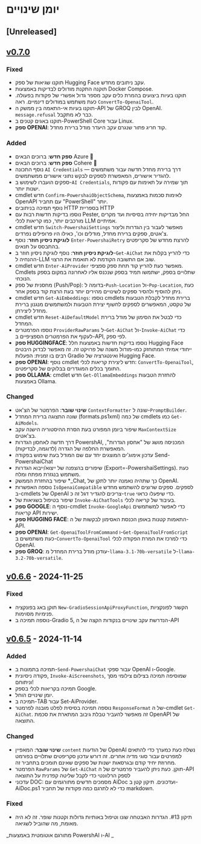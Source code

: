 ﻿# יומן שינויים

## [Unreleased] <!--AiDoc:Translator:IgnoreLine-->

## [v0.7.0]

### Fixed <!--AiDoc:Translator:IgnoreLine-->
- תוקנו שגיאות של ספק Hugging Face עקב ניתובים מחדש.
- תוקנה התקנת מודולים לבדיקות באמצעות Docker Compose.
- תוקנו בעיות ביצועים בהמרת כלים עקב מספר גדול אפשרי של פקודות בפעולה. כעת משתמש במודולים דינמיים. ראה `ConvertTo-OpenaiTool`.
- תוקנו בעיות אי-התאמה בין ממשק ה-API של GROQ לבין OpenAI. `message.refusal` כבר לא מתקבל.
- תוקנו באגים קטנים ב-PowerShell Core עבור Linux.
- **ספק OPENAI**: קוד חריג פתור שנגרם עקב היעדר מודל ברירת מחדל.

### Added <!--AiDoc:Translator:IgnoreLine-->
- **ספק חדש**: ברוכים הבאים Azure 🎉
- **ספק חדש**: ברוכים הבאים Cohere 🎉
- נוסף התכונה `AI Credentials` — דרך ברירת מחדל חדשה עבור משתמשים להגדיר אישורים, המאפשרת לספקים לבקש נתוני אישורים ממשתמשים.
- ספקים הועברו לשימוש ב-`AI Credentials`, תוך שמירה על תאימות עם פקודות ישנות יותר.
- cmdlet חדש `Confirm-PowershaiObjectSchema`, לאימות סכמות באמצעות OpenAPI עם תחביר "PowerShell" יותר.
- נוסף תמיכה בניתובים HTTP בספריית HTTP
- נוספו בדיקות חדשות רבות עם Pester, החל מבדיקות יחידה בסיסיות ועד מקרים מורכבים יותר, כמו קריאות לכלי LLM אמיתיים.
- cmdlet חדש `Switch-PowershaiSettings` מאפשר לעבור בין הגדרות וליצור צ'אטים, ספקים ברירת מחדל, מודלים וכו', כאילו היו פרופילים נפרדים.
- **לוגיקת ניסיון חוזר**: נוסף `Enter-PowershaiRetry` להרצת מחדש של סקריפטים בהתבסס על תנאים.
- **לוגיקת ניסיון חוזר**: נוסף לוגיקת ניסיון חוזר ב-`Get-AiChat` כדי להריץ בקלות את ההנחיה ל-LLM שוב אם התשובה הקודמת לא תואמת את הרצוי.
- cmdlet חדש `Enter-AiProvider` מאפשר כעת להריץ קוד תחת ספק ספציפי. Cmdlets שתלויים בספק, ישתמשו תמיד בספק שנכנס אליו לאחרונה במקום בספק הנוכחי.
- מחסנית של ספק (Push/Pop): בדומה ל-`Push-Location` ול-`Pop-Location`, כעת ניתן להוסיף ולהסיר ספקים לשינויים מהירים יותר בעת הרצת קוד בספק אחר.
- cmdlet חדש `Get-AiEmbeddings`: נוספו cmdlets ברירת מחדל לקבלת הטבעות של טקסט, המאפשרים לספקים לחשוף יצירת הטבעות ולמשתמשים מנגנון ברירת מחדל ליצירתן.
- cmdlet חדש `Reset-AiDefaultModel` כדי לבטל את הסימון של מודל ברירת המחדל.
- נוספו הפרמטרים `ProviderRawParams` ל-`Get-AiChat` ול-`Invoke-AiChat` כדי לעקוף את הפרמטרים הספציפיים ב-API, לפי ספק.
- **ספק HUGGINGFACE**: נוספו בדיקות חדשות באמצעות חלל Hugging Face ייחודי אמיתי המתוחזק כמו-מודול משנה של פרויקט זה. זה מאפשר לבדוק היבטים רבים בו זמנית: הפעלות Gradio ואינטגרציה של Hugging Face.
- **ספק OPENAI**: נוסף cmdlet חדש ליצירת קריאות לכלי: `ConvertTo-OpenaiTool`, התומך בכלים המוגדרים בבלוקים של סקריפטים.
- **ספק OLLAMA**: cmdlet חדש `Get-OllamaEmbeddings` להחזרת הטבעות באמצעות Ollama.

### Changed <!--AiDoc:Translator:IgnoreLine-->
- **שינוי שובר**: הפרמטר של הצ'אט `ContextFormatter` שונה ל-`PromptBuilder`.
- שונה התצוגה ברירת המחדל (formats.ps1xml) של כמה cmdlets כמו `Get-AiModels`.
- שיפור ביומן המפורט בעת הסרת ההיסטוריה הישנה עקב `MaxContextSize` בצ'אטים.
- דרך חדשה לאחסון הגדרות PowershAI, המכניסה מושג של "אחסון הגדרות", המאפשרת החלפה של הגדרה (לדוגמה, לבדיקות).
- עדכון אימוג'ים המוצגים יחד עם שם המודל בעת שימוש בפקודה Send-PowershaiChat
- שיפורים בהצפנה של ייצוא/ייבוא הגדרות (Export=-PowershaiSettings). כעת משתמש בנגזרת מפתח ומלח.
- שיפור בהחזרת הממשק *_Chat, כך שתהיה נאמנה יותר לתקן של OpenAI.
- נוספה האפשרות `IsOpenaiCompatible` לספקים. ספקים שרוצים להשתמש מחדש ב-cmdlets של OpenAI צריכים להגדיר דגל זה כ-`true` כדי שיפעלו כראוי.
- שיפור בטיפול בשגיאות של `Invoke-AiChatTools` בעיבוד של קריאה לכלי.
- **ספק GOOGLE**: נוסף ה-cmdlet `Invoke-GoogleApi` כדי לאפשר למשתמשים קריאות API ישירות.
- **ספק HUGGING FACE**: התאמות קטנות באופן הכנסת האסימון לבקשות של ה-API.
- **ספק OPENAI**: `Get-OpenaiToolFromCommand` ו-`Get-OpenaiToolFromScript` כעת משתמשים ב-`ConvertTo-OpenaiTool` כדי למרכז את המרת הפקודה לכלי OpenAI.
- **ספק GROQ**: עודכן מודל ברירת המחדל מ-`llama-3.1-70b-versatile` ל-`llama-3.2-70b-versatile`.

## [v0.6.6] - 2024-11-25

### Fixed <!--AiDoc:Translator:IgnoreLine-->
- תוקן באג בפונקציה `New-GradioSessionApiProxyFunction`, הקשור לפונקציות פנימיות מסוימות.
- נוספה תמיכה ב-Gradio 5, הנדרשת עקב שינויים בנקודות הקצה של ה-API

## [v0.6.5] - 2024-11-14

### Added <!--AiDoc:Translator:IgnoreLine-->
- תמיכה בתמונות ב-`Send-PowershaiChat` עבור ספקי OpenAI ו-Google.
- פקודה ניסיונית, `Invoke-AiScreenshots`, שמוסיפה תמיכה בצילום צילומי מסך וניתוחם!
- תמיכה בקריאות לכלי בספק Google.
- יומן שינויים הוחל.
- תמיכה ב-TAB עבור Set-AiProvider.
- נוספה תמיכה בסיסית לפלט מובנה לפרמטר `ResponseFormat` של ה-cmdlet `Get-AiChat`. זה מאפשר להעביר טבלת גיבוב המתארת את סכמת OpenAPI של התוצאה.

### Changed <!--AiDoc:Translator:IgnoreLine-->
- **שינוי שובר**: המאפיין `content` של הודעות OpenAI נשלח כעת כמערך כדי להתאים למפרטים עבור סוגי מדיה אחרים. זה דורש עדכון סקריפטים שתלויים בפורמט מחרוזת יחיד קודם ובגרסאות ישנות של ספקים שאינם תומכים בתחביר זה.
- הפרמטר `RawParams` של `Get-AiChat` תוקן. כעת ניתן להעביר פרמטרים של ה-API לספק הרלוונטי כדי לקבל שליטה קפדנית על התוצאה
- עדכוני DOC: מסמכים חדשים מתורגמים עם AiDoc ועדכונים. תיקון קטן ב-AiDoc.ps1 כדי לא לתרגם כמה פקודות של תחביר markdown.

### Fixed <!--AiDoc:Translator:IgnoreLine-->
- תיקון #13. הגדרות האבטחה שונו וטיפול באותיות גדולות וקטנות שופר. זה לא היה מאומת, מה שהוביל לשגיאה.

[v0.6.6]: https://github.com/rrg92/powershai/releases/tag/v0.6.6
[v0.6.5]: https://github.com/rrg92/powershai/releases/tag/v0.6.5
[v0.7.0]: https://github.com/rrg92/powershai/releases/tag/v0.7.0


<!--PowershaiAiDocBlockStart-->
_מתורגם אוטומטית באמצעות PowershAI ו-AI
_
<!--PowershaiAiDocBlockEnd-->
